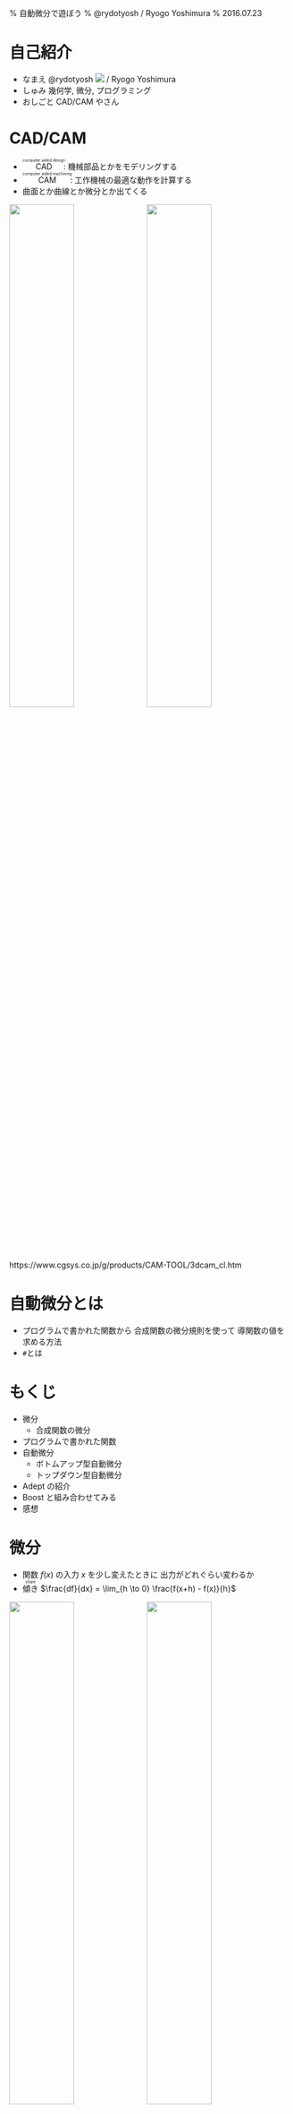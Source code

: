 % 自動微分で遊ぼう
% @rydotyosh / Ryogo Yoshimura
% 2016.07.23


# 自己紹介

- なまえ
  @rydotyosh <img src="resource/castela2.png" /> / Ryogo Yoshimura
- しゅみ
  幾何学, 微分, プログラミング
- おしごと
  CAD/CAM やさん


# CAD/CAM

- <ruby>CAD<rt>computer aided design</rt></ruby>: 機械部品とかをモデリングする
- <ruby>CAM<rt>computer aided machining</rt></ruby>: 工作機械の最適な動作を計算する
- 曲面とか曲線とか微分とか出てくる

<img src="resource/koukouritu1_s.jpg" width="48%" /> <img src="resource/v3_3d_touara_1.gif" width="48%" />

<div class="cite">
https://www.cgsys.co.jp/g/products/CAM-TOOL/3dcam_cl.htm
</div>


# 自動微分とは

- プログラムで書かれた関数から
  合成関数の微分規則を使って
  導関数の値を求める方法
- `#`とは


# もくじ

- 微分
    - 合成関数の微分
- プログラムで書かれた関数
- 自動微分
    - ボトムアップ型自動微分
    - トップダウン型自動微分
- Adept の紹介
- Boost と組み合わせてみる
- 感想


# 微分

- 関数 $f(x)$ の入力 $x$ を少し変えたときに
  出力がどれぐらい変わるか
- <ruby>傾き<rt>slope</rt></ruby> $\frac{df}{dx} = \lim_{h \to 0} \frac{f(x+h) - f(x)}{h}$

<img src="resource/800px-Secant-calculus.svg.png" width="48%" /> <img src="resource/800px-Tangent-calculus.svg.png" width="48%" />

<div class="cite">
https://en.wikipedia.org/wiki/Derivative
</div>


# 偏微分

- 多変数関数 $f(x_0, ..., x_n)$ のときに
  1つの変数 $x_i$ を選んで変化させ
  他の変数は固定する
- <ruby>勾配<rt>gradient</rt></ruby> は各変数で偏微分したものを並べたもの

<img src="resource/Gradient_Visual.svg.png" style="display: block; margin: 0 auto;"  height="280px" />

<div class="cite">
http://en.wikipedia.org/wiki/Gradient
</div>


# 利用場面

- シミュレーション
  モデルを微分方程式で表して
  これを解くことで現象を予測する
- 最適化, 機械学習
  ある点にいるときに勾配を求めて
  誤差が少ないほうに進む

<img src="resource/opti.png" style="display: block; margin: 0 auto;" height="300px" />


# コンピュータで計算する微分

- <ruby>数式微分<rt>symbolic differentiation</rt></ruby>
  関数に数式処理をして導関数を求める
  計算に比較的時間がかかる
- <ruby>数値微分<rt>numerical differentiation</rt></ruby>
  関数の値を数値的に求めて導関数の値を近似する
  浮動小数点誤差の影響が大きい
- <ruby>自動微分<rt>automatic differentiation</rt></ruby>
  数式微分と数値微分の中間的な方法
  関数の値と導関数の値を求める
  合成関数の微分規則を使う


# 微分, 導関数

- <ruby>微分<rt>differentiation</rt></ruby>:
  元の関数 $f$ から 傾きを表す関数 $\frac{df}{dx}$ を求める操作
- <ruby>導関数<rt>derivative</rt></ruby>:
  元の関数 $f$ の傾きを表す関数 $\frac{df}{dx}$


# 微分の記法

- ラグランジュの記法
  $f^\prime$
- ライプニッツの記法
  $\frac{df}{dx}$
  $\frac{\partial f}{\partial x}$ (偏導関数)
- 合成関数の微分規則を書くのにべんりなため
  以降では主にライプニッツの記法($\frac{df}{dx}$)を使う


# 合成関数

- $f(g(x))$
- 例
  $f(g)=g^2$
  $g(x)=x+3$
  $f(g(x)) = (x+3)^2$


# 合成関数の微分

- $f(g(x))$
  $\frac{df}{dx} = \frac{df}{dg} \cdot \frac{dg}{dx}$
- それぞれの導関数の積になる
- 見た目がすごく約分っぽい
- もっと合成すると積がつながっていく
- $f(g(h(x)))$
  $\frac{df}{dx} = \frac{df}{dg} \cdot \frac{dg}{dh} \cdot \frac{dh}{dx}$
- <ruby>連鎖律<rt>chain rule</rt></ruby>という


# 例 | 合成関数の微分

- $f(g(x))$
  $\frac{df}{dx} = \frac{df}{dg} \cdot \frac{dg}{dx}$
- 例
$$
\begin{array}{ll}
  f(g)=g^2,                   & \class{mathbg-r}{\frac{df}{dg}(g)=2g} \\
  \class{mathbg-y}{g(x)=x+3}, & \class{mathbg-g}{\frac{dg}{dx}(x)=1} \\
\end{array} \\
\begin{align}
  \textstyle \frac{df}{dx}(x)
    & = \textstyle \class{mathbg-r}{\frac{df}{dg}(\class{mathbg-y}{g(x)})} \cdot \class{mathbg-g}{\frac{dg}{dx}(x)} \\
    & = \class{mathbg-r}{(2 \class{mathbg-y}{(x+3)})} \cdot \class{mathbg-g}{(1)} \\
    & = 2x + 6 \\
\end{align}
$$


# 多変数 | 合成関数の微分

- $f(g(x), h(x))$
  $\frac{df}{dx} = \frac{\partial f}{\partial g} \cdot \frac{dg}{dx} + \frac{\partial f}{\partial h} \cdot \frac{dh}{dx}$
- 偏導関数のそれぞれの変数について和になる
- 変数の個所に代入されている関数について積になる
- もっと多変数でも同様
- $f(g(x, y), h(x, y), u(x, y))$
  $\frac{\partial f}{\partial x} = \frac{\partial f}{\partial g} \cdot \frac{\partial g}{\partial x} + \frac{\partial f}{\partial h} \cdot \frac{\partial h}{\partial x} + \frac{\partial f}{\partial u} \cdot \frac{\partial u}{\partial x}$
  $\frac{\partial f}{\partial y} = \frac{\partial f}{\partial g} \cdot \frac{\partial g}{\partial y} + \frac{\partial f}{\partial h} \cdot \frac{\partial h}{\partial y} + \frac{\partial f}{\partial u} \cdot \frac{\partial u}{\partial y}$


# 多変数の例 | 合成関数の微分

- $f(g(x), h(x))$
- 例
$$
\begin{array}{ll}
  f(g, h)=g \cdot h,                & \class{mathbg-r}{\frac{\partial f}{\partial g}(g, h)=h},
                                    & \class{mathbg-c}{\frac{\partial f}{\partial h}(g, h)=g} \\
  \class{mathbg-y}{g(x)=x+3},       & \class{mathbg-g}{\frac{dg}{dx}(x)=1} \\
  \class{mathbg-b}{h(x)=4 \cdot x}, & \class{mathbg-m}{\frac{dh}{dx}(x)=4} \\
\end{array} \\
\begin{align}
  \textstyle \frac{df}{dx}(x)
    & = \textstyle \class{mathbg-r}{\frac{\partial f}{\partial g}(\class{mathbg-y}{g(x)}, \class{mathbg-b}{h(x)})} \cdot \class{mathbg-g}{\frac{dg}{dx}(x)} + \\
    & \hspace{3ex} \textstyle \class{mathbg-c}{\frac{\partial f}{\partial h}(\class{mathbg-y}{g(x)}, \class{mathbg-b}{h(x)})} \cdot \class{mathbg-m}{\frac{dh}{dx}(x)} \\
    & = \class{mathbg-b}{(4 \cdot x)} \cdot \class{mathbg-g}{(1)} + \class{mathbg-y}{(x+3)} \cdot \class{mathbg-m}{(4)} \\
    & = 8x + 12 \\
\end{align}
$$


# 計算グラフ

- 合成関数の計算過程を表した <ruby>閉路のない有向グラフ<rt>directed acyclic graph</rt></ruby>
- 下から上に向かって計算が進む
- 変数・関数・定数は<ruby>節<rt>node</rt></ruby>, 引数は<ruby>辺<rt>edge</rt></ruby> に対応
- 例 $y = (x+3) \cdot (4 \cdot x)$

<img src="resource/fig1.png" style="display: block; margin: 0 auto;" height="280px" />


# 微分 | 計算グラフ

- $f(g(x))$ とその導関数
- 縦につながっているものは積で計算
  $\frac{df}{dx} = \frac{df}{dg} \cdot \frac{dg}{dx}$
- 鎖線は導関数を計算したもので
  直接つながっているわけではない

<img src="resource/cal1.png" style="display: block; margin: 0 auto;" height="280px" />


# 多変数 | 計算グラフ

- $f(g(x),h(x))$ とその導関数
- 縦につながっているものは積で計算
- 横に並んでいるものは和で計算
  $\frac{df}{dx} = \frac{\partial f}{\partial g} \cdot \frac{dg}{dx} + \frac{\partial f}{\partial h} \cdot \frac{dh}{dx}$

<img src="resource/cal2.png" style="display: block; margin: 0 auto;" height="280px" />


# プログラムで書かれた関数

- 入力に対して出力が決まる
- 以降では `double` の配列(的なもの)を
  入出力と考える

```cpp
std::vector<double> f(
    const std::vector<double> &x );
```

- 四則演算 ( `+`, `-`, `*`, `/` )
- 初等関数 ( `exp`, `sin`, `cos`, ... )
    - 微分できる関数を
      1つの単位として扱ってもよい
- 条件演算子/制御文 ( `?:`, `if`, `for`, ... )
- 再代入


# 制御文 | プログラムで書かれた関数

- 制御文があると
  場合によって計算過程が変わる
- 実際に通った計算過程をもとに微分する

```cpp
if ( x > 0 )
  y = x;
else
  y = -x;
```

- 上の例は `>` にするか `>=` にするかで
  `x == 0` のときの `y` の値は同じだが
  導関数の値は異なってくる


# 再代入 | プログラムで書かれた関数

- 再代入は計算過程上では別の変数と考える
- 実際にはメモリ上に保存しておかなくて
  よい場合もある
- <strike>`const`教では背信行為</strike>


# 自動微分

- プログラムで書かれた関数を
  四則演算, 初等関数 を合成した関数とみなす
- 合成関数の微分を適用
- 自動微分用の型を作り
  四則演算, 初等関数 をオーバーロード
- 2種類の方法
    - ボトムアップ型自動微分
    - トップダウン型自動微分


# 概要 1/2 | ボトムアップ型

- 計算グラフを下からたどるのでボトムアップ
    - $f(g(h(x)))$ があったときに
      $\frac{dh}{dx}$, $\frac{dg}{dx}$, $\frac{df}{dx}$ と順に求まるイメージ

<img src="resource/bu0.png" style="display: block; margin: 0 auto;" height="280px" />


# 概要 2/2 | ボトムアップ型

- 微分する入力変数を1個指定する
- 関数の値と導関数の値を同時に計算していく
- 最終的に関数の値と
  指定した変数での導関数の値が求まる
- $\frac{\partial v}{\partial x}=\frac{\partial v}{\partial a} \cdot \frac{\partial a}{\partial x} + \frac{\partial v}{\partial b} \cdot \frac{\partial b}{\partial x} + \frac{\partial v}{\partial c} \cdot \frac{\partial c}{\partial x}$

<img src="resource/bu01.png" style="display: block; margin: 0 auto;" height="280px" />


# オーバーロード | ボトムアップ型

- 関数の値と導関数の値を $[ f, \frac{df}{dx} ]$ と括弧表記する
- 和 $[ f, \frac{df}{dx} ] +     [ g, \frac{dg}{dx} ] = [ f +     g, \frac{df}{dx} + \frac{dg}{dx} ]$
- 積 $[ f, \frac{df}{dx} ] \cdot [ g, \frac{dg}{dx} ] = [ f \cdot g, g \cdot \frac{df}{dx} + f \cdot \frac{dg}{dx} ]$


# 計算グラフ | ボトムアップ型

- 例
  $y = (x+a) \cdot (b \cdot x)$
  $x = 2, \hspace{1ex} a = 3, \hspace{1ex} b = 4$

<img src="resource/bu1.png" style="display: block; margin: 0 auto;" height="350px" />


# 例 1/6 | ボトムアップ型

- $y = (x+a) \cdot (b \cdot x)$
  $x = 2, \hspace{1ex} a = 3, \hspace{1ex} b = 4$
- 微分する変数: $x$
  導関数の値は $1$
  $x \to [2,1]$
- 定数: $a$, $b$
  導関数の値は $0$
  $a \to [3,0]$, $b \to [4,0]$


# 例 2/6 | ボトムアップ型

- $y = (\class{mathbg-r}{x}+\class{mathbg-g}{a}) \cdot (\class{mathbg-y}{b} \cdot \class{mathbg-r}{x})$
  $\class{mathbg-r}{x = 2}, \hspace{1ex} \class{mathbg-g}{a = 3}, \hspace{1ex} \class{mathbg-y}{b = 4}$
  $\class{mathbg-r}{x \to [2,1]}, \hspace{1ex} \class{mathbg-g}{a \to [3,0]}, \hspace{1ex} \class{mathbg-y}{b \to [4,0]}$
$$
\begin{align}
  \textstyle [y, \frac{dy}{dx}]
    & = (\class{mathbg-r}{[2,1]}+\class{mathbg-g}{[3,0]}) \cdot (\class{mathbg-y}{[4,0]}\cdot\class{mathbg-r}{[2,1]}) \\
\end{align}
$$
- 関数の値と導関数の値を代入


# 例 3/6 | ボトムアップ型

- $y = (x+a) \cdot (b \cdot x)$
  $x = 2, \hspace{1ex} a = 3, \hspace{1ex} b = 4$
$$
\begin{align}
  \textstyle [y, \frac{dy}{dx}]
    & = ([\class{mathbg-r}{2},\class{mathbg-y}{1}]+[\class{mathbg-b}{3},\class{mathbg-g}{0}]) \cdot ([4,0]\cdot[2,1]) \\
    & = [\class{mathbg-r}{2}+\class{mathbg-b}{3},\class{mathbg-y}{1}+\class{mathbg-g}{0}] \cdot ([4,0]\cdot[2,1]) \\
    & = [5,1] \cdot ([4,0]\cdot[2,1]) \\
\end{align}
$$
- 和を適用
  $[ \class{mathbg-r}{f}, \class{mathbg-y}{\frac{df}{dx}} ] +     [ \class{mathbg-b}{g}, \class{mathbg-g}{\frac{dg}{dx}} ] = [ \class{mathbg-r}{f} +     \class{mathbg-b}{g}, \class{mathbg-y}{\frac{df}{dx}} + \class{mathbg-g}{\frac{dg}{dx}} ]$


# 例 4/6 | ボトムアップ型

- $y = (x+a) \cdot (b \cdot x)$
  $x = 2, \hspace{1ex} a = 3, \hspace{1ex} b = 4$
$$
\begin{align}
  \textstyle [y, \frac{dy}{dx}]
    & = ([2,1]+[3,0]) \cdot ([4,0]\cdot[2,1]) \\
    & = [5,1] \cdot ([\class{mathbg-r}{4},\class{mathbg-y}{0}]\cdot[\class{mathbg-b}{2},\class{mathbg-g}{1}]) \\
    & = [5,1] \cdot [\class{mathbg-r}{4} \cdot \class{mathbg-b}{2}, \class{mathbg-b}{2} \cdot \class{mathbg-y}{0} + \class{mathbg-r}{4} \cdot \class{mathbg-g}{1}] \\
    & = [5,1] \cdot [8,4] \\
\end{align}
$$
- 積を適用
  $[ \class{mathbg-r}{f}, \class{mathbg-y}{\frac{df}{dx}} ] \cdot [ \class{mathbg-b}{g}, \class{mathbg-g}{\frac{dg}{dx}} ] = [ \class{mathbg-r}{f} \cdot \class{mathbg-b}{g}, \class{mathbg-b}{g} \cdot \class{mathbg-y}{\frac{df}{dx}} + \class{mathbg-r}{f} \cdot \class{mathbg-g}{\frac{dg}{dx}} ]$


# 例 5/6 | ボトムアップ型

- $y = (x+a) \cdot (b \cdot x)$
  $x = 2, \hspace{1ex} a = 3, \hspace{1ex} b = 4$
$$
\begin{align}
  \textstyle [y, \frac{dy}{dx}]
    & = ([2,1]+[3,0]) \cdot ([4,0]\cdot[2,1]) \\
    & = [5,1] \cdot ([4,0]\cdot[2,1]) \\
    & = [\class{mathbg-r}{5},\class{mathbg-y}{1}] \cdot [\class{mathbg-b}{8},\class{mathbg-g}{4}] \\
    & = [\class{mathbg-r}{5} \cdot \class{mathbg-b}{8}, \class{mathbg-b}{8} \cdot \class{mathbg-y}{1} + \class{mathbg-r}{5} \cdot \class{mathbg-g}{4}] \\
    & = [40,28] \\
\end{align}
$$
- 積を適用
  $[ \class{mathbg-r}{f}, \class{mathbg-y}{\frac{df}{dx}} ] \cdot [ \class{mathbg-b}{g}, \class{mathbg-g}{\frac{dg}{dx}} ] = [ \class{mathbg-r}{f} \cdot \class{mathbg-b}{g}, \class{mathbg-b}{g} \cdot \class{mathbg-y}{\frac{df}{dx}} + \class{mathbg-r}{f} \cdot \class{mathbg-g}{\frac{dg}{dx}} ]$


# 例 6/6 | ボトムアップ型

- $y = (x+a) \cdot (b \cdot x)$
  $x = 2, \hspace{1ex} a = 3, \hspace{1ex} b = 4$
$$
\begin{align}
  \textstyle [y, \frac{dy}{dx}]
    & = ([2,1]+[3,0]) \cdot ([4,0]\cdot[2,1]) \\
    & = [5,1] \cdot ([4,0]\cdot[2,1]) \\
    & = [5,1] \cdot [8,4] \\
    & = [40,28] \\
\end{align}
$$
- できあがり
- cf. $\frac{dy}{dx}=8x+12=28$


# 実装例 | ボトムアップ型

```cpp
#include <iostream>
struct ad { double x, dx; };
ad operator+( const ad &f, const ad &g ) {
  return ad{ f.x + g.x, f.dx + g.dx };
}
ad operator*( const ad &f, const ad &g ) {
  return ad{ f.x * g.x, g.x * f.dx + f.x * g.dx };
}
int main() {
  ad x{ 2, 1 }, a{ 3, 0 }, b{ 4, 0 };
  ad y = ( x + a ) * ( b * x );
  std::cout << y.x << "," <<
               y.dx << std::endl;
}
// --> 40,28
```


# 1変数まとめ | ボトムアップ型

- 1変数の場合はすごくかんたん
  あとは対応するオーバーロードを増やすだけ
- 多変数の場合?


# 多変数 | ボトムアップ型

- 多変数の場合 $f(x_0, x_1, ..., x_n)$
- それぞれの変数で偏導関数の値を $1$ にして毎回計算する
  $[f, \frac{\partial f}{\partial x_0}], [f, \frac{\partial f}{\partial x_1}], ..., [f, \frac{\partial f}{\partial x_n}]$
- もしくは偏導関数の値を並べて同時に計算する
  $[f, \frac{\partial f}{\partial x_0}, \frac{\partial f}{\partial x_1}, ..., \frac{\partial f}{\partial x_n}]$
- どちらも無駄な計算が多い
- 入力変数→少, 出力変数→多 というケースでは有効
    - あんまりそういうケースはない?
- そこでトップダウン型自動微分


# 概要 1/3 | トップダウン型

- 計算グラフを上からたどるのでトップダウン
    - $f(g(h(x)))$ があったときに
      $\frac{df}{dg}$, $\frac{df}{dh}$, $\frac{df}{dx}$ の順 (左下図)
    - cf. ボトムアップの場合は
      $\frac{dh}{dx}$, $\frac{dg}{dx}$, $\frac{df}{dx}$ の順 (右下図)

<span style="display: block; margin: 0 auto; text-align:center;" ><img src="resource/td0.png" height="280px" /> <img src="resource/bu0.png" height="280px" /></span>


# 概要 2/3 | トップダウン型

- 微分する出力変数を1個指定する
- 計算過程を全部覚えておく
- 関数の値を求め終わったら計算過程を逆にたどる
- 最終的に関数の値と
  すべての変数での偏導関数の値が求まる
- $\frac{\partial f}{\partial v} = \frac{\partial f}{\partial a} \cdot \frac{\partial a}{\partial v} + \frac{\partial f}{\partial b} \cdot \frac{\partial b}{\partial v} + \frac{\partial f}{\partial c} \cdot \frac{\partial c}{\partial v}$

<img src="resource/td01.png" style="display: block; margin: 0 auto;" height="280px" />


# 概要 3/3 | トップダウン型

- 下図で $v$ はどこで何個使われているかは分からない
- 各変数 $v_i$ に $\frac{\partial f}{\partial v_i}$ を覚えておく領域をとっておき
  $v_i$ が使われたらその領域に加算する
- $\frac{\partial f}{\partial v} = \frac{\partial f}{\partial a} \cdot \frac{\partial a}{\partial v} + \frac{\partial f}{\partial b} \cdot \frac{\partial b}{\partial v} + \frac{\partial f}{\partial c} \cdot \frac{\partial c}{\partial v}$

<img src="resource/td01.png" style="display: block; margin: 0 auto;" height="280px" />


# 計算グラフ | トップダウン型

- 例
  $y = (x+a) \cdot (b \cdot x)$
  $x = 2, \hspace{1ex} a = 3, \hspace{1ex} b = 4$

<img src="resource/td1.png" style="display: block; margin: 0 auto;" height="350px" />


# 例 1/11 | トップダウン型

- $y = (x+a) \cdot (b \cdot x)$
  $x = 2, \hspace{1ex} a = 3, \hspace{1ex} b = 4$
- 微分する変数: $y$
  偏導関数の値を $1$ とする ($\frac{\partial y}{\partial y}=1$)
- 各演算に中間変数名をふる
  $c = x + a$
  $d = b \cdot x$
  $e = c \cdot d$
  $y = e$
- 偏導関数の値を覚えておく領域を $S(v)$ で参照する


# 例 2/11 | トップダウン型

- $y = (x+a) \cdot (b \cdot x)$
  $x = 2, \hspace{1ex} a = 3, \hspace{1ex} b = 4$
  $c = 5, \hspace{1ex} d = 8, \hspace{1ex} e = 40$
  $y = 40$
  $\frac{\partial c}{\partial x} = 1, \hspace{1ex} \frac{\partial c}{\partial a} = 1$
  $\frac{\partial d}{\partial b} = 2, \hspace{1ex} \frac{\partial d}{\partial x} = 4$
  $\frac{\partial e}{\partial c} = 8, \hspace{1ex} \frac{\partial e}{\partial d} = 5$
  $\frac{\partial y}{\partial e} = 1$
- 関数の値を全部計算
- 直接つながっている偏導関数の値も全部計算


# 例 3/11 | トップダウン型

- $y = (x+a) \cdot (b \cdot x)$
  $x = 2, \hspace{1ex} a = 3, \hspace{1ex} b = 4$
  $S(y) \leftarrow 1$
  $S(a), ..., S(e) \leftarrow 0$
- 偏導関数の値を初期化


# 例 4/11 | トップダウン型

- $y = (x+a) \cdot (b \cdot x)$
  $x = 2, \hspace{1ex} a = 3, \hspace{1ex} b = 4$
  $S(y) = 1$
  $S(e) \leftarrow S(e) + S(y) \cdot \frac{\partial y}{\partial e} = 0 + 1 \cdot 1 = 1$
- $e \leftarrow y$ を計算


# 例 5/11 | トップダウン型

- $y = (x+a) \cdot (b \cdot x)$
  $x = 2, \hspace{1ex} a = 3, \hspace{1ex} b = 4$
  $S(y) = 1$
  $S(e) = 1$
  $S(d) \leftarrow S(d) + S(e) \cdot \frac{\partial e}{\partial d} = 0 + 1 \cdot 5 = 5$
- $d \leftarrow e$ を計算


# 例 6/11 | トップダウン型

- $y = (x+a) \cdot (b \cdot x)$
  $x = 2, \hspace{1ex} a = 3, \hspace{1ex} b = 4$
  $S(y) = 1$
  $S(e) = 1$
  $S(d) = 5$
  $S(c) \leftarrow S(c) + S(e) \cdot \frac{\partial e}{\partial c} = 0 + 1 \cdot 8 = 8$
- $c \leftarrow e$ を計算


# 例 7/11 | トップダウン型

- $y = (x+a) \cdot (b \cdot x)$
  $x = 2, \hspace{1ex} a = 3, \hspace{1ex} b = 4$
  $S(y) = 1$
  $S(e) = 1$
  $S(d) = 5$
  $S(c) = 8$
  $S(b) \leftarrow S(b) + S(d) \cdot \frac{\partial d}{\partial b} = 0 + 5 \cdot 2 = 10$
- $b \leftarrow d$ を計算


# 例 8/11 | トップダウン型

- $y = (x+a) \cdot (b \cdot x)$
  $x = 2, \hspace{1ex} a = 3, \hspace{1ex} b = 4$
  $S(y) = 1$
  $S(e) = 1$
  $S(d) = 5$
  $S(c) = 8$
  $S(b) = 10$
  $S(x) \leftarrow S(x) + S(d) \cdot \frac{\partial d}{\partial x} = 0 + 5 \cdot 4 = 20$
- $x \leftarrow d$ を計算


# 例 9/11 | トップダウン型

- $y = (x+a) \cdot (b \cdot x)$
  $x = 2, \hspace{1ex} a = 3, \hspace{1ex} b = 4$
  $S(y) = 1$
  $S(e) = 1$
  $S(d) = 5$
  $S(c) = 8$
  $S(b) = 10$
  $S(x) = 20$
  $S(x) \leftarrow S(x) + S(c) \cdot \frac{\partial c}{\partial x} = 20 + 8 \cdot 1 = 28$
- $x \leftarrow c$ を計算


# 例 10/11 | トップダウン型

- $y = (x+a) \cdot (b \cdot x)$
  $x = 2, \hspace{1ex} a = 3, \hspace{1ex} b = 4$
  $S(y) = 1$
  $S(e) = 1$
  $S(d) = 5$
  $S(c) = 8$
  $S(b) = 10$
  $S(x) = 28$
  $S(a) \leftarrow S(a) + S(c) \cdot \frac{\partial c}{\partial a} = 0 + 8 \cdot 1 = 8$
- $a \leftarrow c$ を計算


# 例 11/11 | トップダウン型

- $y = (x+a) \cdot (b \cdot x)$
  $x = 2, \hspace{1ex} a = 3, \hspace{1ex} b = 4$
  $S(y) = \frac{\partial y}{\partial y} = 1$
  $S(e) = \frac{\partial y}{\partial e} = 1$
  $S(d) = \frac{\partial y}{\partial d} = 5$
  $S(c) = \frac{\partial y}{\partial c} = 8$
  $S(b) = \frac{\partial y}{\partial b} = 10$
  $S(x) = \frac{\partial y}{\partial x} = 28$
  $S(a) = \frac{\partial y}{\partial a} = 8$
- できあがり


# まとめ | トップダウン型

- 多変数関数の偏導関数の値が全部求まる
- 入力変数→多, 出力変数→少 というケースで有効
    - だいたいこれに当てはまると思う
- 実装はちょっとめんどくさそう


# 自動微分ができるC++ライブラリ

- いろいろある
    - ADOL-C
    - CppAD
    - TensorFlow
    - Adept
- 今回は Adept を紹介


# Adept の紹介

- http://www.met.rdg.ac.uk/clouds/adept/
- rjhoganさん作
- Apache V2.0 / ESA Software Community License
- <ruby>自動微分<rt>automatic differentiation</rt></ruby> を求めるライブラリ
    - 主にトップダウン型自動微分
- コードが短い (3000行ぐらい)
    - コメントがたくさん書いてある
- <ruby>式テンプレート<rt>expression template</rt></ruby> を使っている
- OpenMP 版もある
- Boost には入ってない


# 式テンプレート

- 自動微分用の型 `adept::adouble`
- オーバーロードで
  式を表す型 `adept::Expression` を返すようにする
- コンパイル時に計算し
  覚えておく必要のある中間変数を最小限にする


# 使ってみる

```cpp
#include <iostream>
#include "adept/adept.h"
int main() {
  adept::Stack stack;    // 導関数の情報を格納するオブジェクト
  adept::adouble x = 2;  // 入力変数
  stack.new_recording(); // アルゴリズムの記録を開始
  adept::adouble y =
    ( x + 3 ) * ( 4 * x ); // アルゴリズムを実行
  y.set_gradient( 1.0 );   // 出力変数の勾配を設定
  stack.reverse();         // トップダウン型自動微分を実行
  std::cout << y.value() << "," << // 出力変数の値
               x.get_gradient() << // 導関数の値
               std::endl;
}
// --> 40,28
```


# Boost と組み合わせてみる

※ 思いついた順

- special_functions
- odeint
- accumulators
- ublas


# Adept x Boost.special_functions

- 特殊関数
- C++1z で一部が std に入る
- std では `float`, `double`, `long double` だが
  boost では `template<class T>`


# Adept x Boost.special_functions

- なんかうまくいかない ><
    - 関数が足りない `ceil`, `floor`
    - `numeric_limits`
    - ETが邪魔 `T( ( cond ) ? z : -z )`
- 結局断念 ;;


# Adept x Boost.odeint

- 微分方程式
- `Value`, `Time` の型を `adept::adouble` にするとできる
- テンプレート力高い
- 微分仲間ということで あとでもうちょっと遊ぶ


# Adept x Boost.accumulators

- 統計処理
- `sum` はできる
- `median`, `min` はコンパイルエラー
- `mean` は通るがなぜか落ちる ><
- 結局断念 ;;


# Adept x Boost.ublas

- 行列
- できる
- テンプレート力高い


# Adept x Odeint

- 微分仲間ということで もうちょっと遊ぶ
- 物理現象の観測データ(ぽいもの)から
  シミュレーションの初期条件を推定してみる


# 天体の動き | Adept x Odeint

- 微分方程式
  $x^\prime = u, u^\prime = -\frac{mx}{(x^2+y^2)^{3/2}}$ 
  $y^\prime = v, v^\prime = -\frac{my}{(x^2+y^2)^{3/2}}$
- 初期条件
  座標 $x(0) = 3.0, \hspace{1ex} y(0) = 0.0$
  速度 $u(0) = 0.3, \hspace{1ex} v(0) = 0.2$
- 定数
  太陽の質量 $m = 1.0$


# 初期条件 | Adept x Odeint

```cpp
std::vector< double > init {
  /*x =*/ 3.0, /*y =*/ 0.0, // 座標
  /*u =*/ 0.3, /*v =*/ 0.2, // 速度
  /*m =*/ 1.0               // 太陽の質量
};
```


# 微分方程式 | Adept x Odeint

```cpp
template< class T >
std::vector< T > simulate( const std::vector< T > &init ) {
  using namespace boost::numeric;
  typedef std::array< T, 4 > state_t;
  state_t x0 { init[ 0 ], init[ 1 ], init[ 2 ], init[ 3 ] };
  T m = init[ 4 ];
  auto system = [&]( const state_t &x,
                     state_t &dxdt, T /*t*/ ) { // 微分方程式を書く
    dxdt[ 0 ] = x[ 2 ]; // u`
    dxdt[ 1 ] = x[ 3 ]; // v`
    T r2 = x[ 0 ] * x[ 0 ] + x[ 1 ] * x[ 1 ];
    T r3 = pow( r2, 3.0 / 2.0 ) * m;
    dxdt[ 2 ] = -x[ 0 ] / r3; // x`
    dxdt[ 3 ] = -x[ 1 ] / r3; // y`
  };
  ...
```


# 軌道を求める | Adept x Odeint

```cpp
template< class T >
std::vector< T > simulate( const std::vector< T > &init ) {
  ...
  auto stepper =
    odeint::controlled_runge_kutta<
      odeint::runge_kutta_dopri5< state_t, T > >();
  std::vector< T > orbit; // 軌道保存用
  auto observer = [&]( const state_t &x, T /*t*/ ) {
    orbit.push_back( x[ 0 ] );
    orbit.push_back( x[ 1 ] );
  };
  T t0 = 0.0, t1 = 15.0, dt = 0.1;
  odeint::integrate_const( // 軌道計算する
    stepper, system, x0, t0, t1, dt, observer );
  return orbit;
}
```


# 軌道を求める | Adept x Odeint

```cpp
int main() {
  std::vector< double > init {
    /*x =*/ 3.0, /*y =*/ 0.0, // 座標
    /*u =*/ 0.3, /*v =*/ 0.2, // 速度
    /*m =*/ 1.0               // 太陽の質量
  };
  std::vector< double > orbit = simulate( init );
  ...
```


# 軌道を求める | Adept x Odeint

- それっぽく動いている

<img src="resource/ad_ode.sim.png" style="display: block; margin: 0 auto;" height="380px" />

- ここまでは普通の `double`


# 観測データっぽく | Adept x Odeint

- ノイズを入れてみる
    - とりあえず正規分布

```cpp
  ...
  std::vector< double > observed = orbit;
  std::mt19937 gen( 0 );
  std::normal_distribution<> d( 0, 0.05 );
  for ( double &x : observed ) {
    x += d( gen );
  }
  ...
```


# 観測データっぽく | Adept x Odeint

- 乱れている

<img src="resource/ad_ode.obs.png" style="display: block; margin: 0 auto;" height="380px" />

- これを観測データとする
- 以降では元の軌道は知らないことにする


# テキトーな初期条件 | Adept x Odeint

- 初期条件の 位置, 速度, 太陽の質量 を推定してみる
- 目分量でテキトーな初期条件を入れる

```cpp
  ...
  std::vector< double > init {
    /*x =*/ observed[0], /*y =*/ observed[1],
    /*u =*/ 0.4, /*v =*/ 0.3,
    /*m =*/ 0.8
  };
  ...
```


# テキトーな初期条件 | Adept x Odeint

- テキトーなのでずれている

<img src="resource/ad_ode.res0.png" style="display: block; margin: 0 auto;" height="380px" />


# 誤差 | Adept x Odeint

- とりあえず二乗平均

```cpp
template< class T >
T error( const std::vector< T > &orbit,
         const std::vector< double > &observed ) {
  size_t n = orbit.size();
  T sum_sqr = 0.0;
  for ( size_t i = 0; i < n; ++i ) {
    T dv = orbit[ i ] - observed[ i ];
    sum_sqr += dv * dv;
  }
  return sum_sqr / n;
}
```


# 初期条件で微分 | Adept x Odeint

```cpp
  ...
  size_t dim = init.size();
  adept::Stack stack;
  std::vector< adept::adouble > init_( dim ); // 入力変数
  for ( size_t i = 0; i < dim; ++i )
    init_[ i ] = init[ i ];
  stack.new_recording();    // アルゴリズムの記録を開始
  std::vector< adept::adouble > orbit_ = simulate( init_ );
  adept::adouble err_ = error( orbit_, observed ); // 誤差値
  err_.set_gradient( 1.0 ); // 出力変数(誤差値)の勾配を設定
  stack.reverse();          // トップダウン型自動微分を実行
  std::vector< double > grad( dim );
  for ( size_t i = 0; i < dim; ++i  )
    grad[ i ] = init_[ i ].get_gradient(); // 偏導関数の値
  ...
```


# 初期条件を変化 | Adept x Odeint

- 偏導関数の値にしたがって
  誤差が小さくなる方へ初期条件を変化させる

```cpp
  ...
  adam( grad, init );
  ...
```

# Adam法 | Adept x Odeint

- 偏導関数の値をいい感じに調節してくれる

```cpp
struct adam {
  ...
  void operator()( const std::vector< double > &dx,
                   std::vector< double > &x ) {
    double t = static_cast<double>( ++k );
    for ( size_t i = 0; i < dim; ++i ) {
      m1[ i ] = beta1 * m1[ i ] + ( 1.0 - beta1 ) * dx[ i ];
      m2[ i ] = beta2 * m2[ i ] + ( 1.0 - beta2 ) * dx[ i ] * dx[ i ];
      double c1 = m1[ i ] / ( 1.0 - pow( beta1, t ) );
      double c2 = m2[ i ] / ( 1.0 - pow( beta2, t ) );
      x[ i ] -= alpha * c1 / ( sqrt( c2 ) + epsilon );
    }
  }
}
```

# 初期条件を変化 | Adept x Odeint

- 10000回やった結果

<img src="resource/ad_ode.res.png" style="display: block; margin: 0 auto;" height="380px" />

- いい感じな気がする


# 元の軌道と比較 | Adept x Odeint

- こっそり元の軌道を覗く

<img src="resource/ad_ode.res.cmp.png" style="display: block; margin: 0 auto;" height="380px" />

- あっている
- よかった


# 誤差の推移 | Adept x Odeint

- 5000回ぐらいで既にそこそこ収束してるっぽい

<img src="resource/ad_ode.err.png" style="display: block; margin: 0 auto;" height="380px" />


# 感想

- 微分はシステマティックでかっこいい
- ライブラリを組み合わせるとそれぞれ地雷がある
- もうちょっと図示しやすい例にすればよかった


# 参考文献

- Robin J. Hogan. 2014. "Fast Reverse-Mode Automatic Differentiation using Expression Templates in C++". ACM Transactions on Mathematical Software, Vol. 40, No. 4, Article 26.
- 久保田光一, 伊理正夫. 1998. "アルゴリズムの自動微分と応用". コロナ社.
- επιστημη, 高橋 晶. 2014. "C++テンプレートテクニック 第2版". SBクリエイティブ.
- Diederik P. Kingma, Jimmy Lei Ba. 2015. "Adam: A Method for Stochastic Optimization". 3rd International Conference for Learning Representations.


# Q and A

- お手柔らかにお願いします ><

